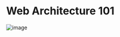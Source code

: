 # Web Architecture 101

![image](https://user-images.githubusercontent.com/43171179/125251012-d4525400-e331-11eb-9ec7-8fc55d5f0554.png)

## 